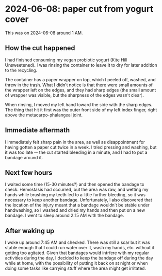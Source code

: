 # 2024-06-08: paper cut from yogurt cover

This was on 2024-06-08 around 1 AM.

## How the cut happened

I had finished consuming my vegan probiotic yogurt (Kite Hill
Unsweetened). I was rinsing the container to leave it to dry for later
addition to the recycling.

The container has a paper wrapper on top, which I peeled off, washed,
and threw in the trash. What I didn't notice is that there were small
amounts of the wrapper left on the edges, and they had sharp edges
(the small amount of wrapper was visible, but the sharpness of the
edges wasn't clear).

When rinsing, I moved my left hand toward the side with the sharp
edges. The thing that hit it first was the outer front side of my left
index finger, right above the metacarpo-phalangeal joint.

## Immediate aftermath

I immediately felt sharp pain in the area, as well as disappointment
for having gotten a paper cut twice in a week. I tried pressing and
washing, but it was too late -- the cut started bleeding in a minute,
and I had to put a bandage around it.

## Next few hours

I waited some time (15-30 minutes?) and then opened the bandage to
check. Hemostasis had occurred, but the area was raw, and wetting my
hands while brushing my teeth led to a little further bleeding, so it
was necessary to keep another bandage. Unfortunately, I also
discovered that the location of the injury meant that a bandage
wouldn't be stable under handwashing, so I washed and dried my hands
and then put on a new bandage. I went to sleep around 2:15 AM with the
bandage.

## After waking up

I woke up around 7:45 AM and checked. There was still a scar but it
was stable enough that I could run water over it, wash my hands,
etc. without it getting too agitated. Given that bandages would
intrfere with my regular activities during the day, I decided to keep
the bandage off during the day while at home, with the possibility of
putting it back on at night or when doing some tasks like carrying
stuff where the area might get irritated.
